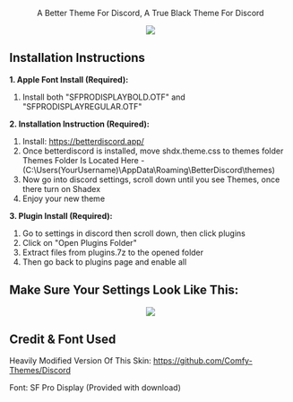 <p align="center">
A Better Theme For Discord, A True Black Theme For Discord
</p>

<p align="center">
  <img src="https://i.postimg.cc/X31HJDq6/Screenshot-2022-12-16-145855.png" />
</p>

Installation Instructions
-----
**1. Apple Font Install (Required):**
1. Install both "SFPRODISPLAYBOLD.OTF" and "SFPRODISPLAYREGULAR.OTF"

**2. Installation Instruction (Required):**
1. Install: https://betterdiscord.app/
2. Once betterdiscord is installed, move shdx.theme.css to themes folder
Themes Folder Is Located Here - (C:\Users(YourUsername)\AppData\Roaming\BetterDiscord\themes)
3. Now go into discord settings, scroll down until you see Themes, once there turn on Shadex
4. Enjoy your new theme

**3. Plugin Install (Required):**
1. Go to settings in discord then scroll down, then click plugins
2. Click on "Open Plugins Folder"
3. Extract files from plugins.7z to the opened folder
4. Then go back to plugins page and enable all

Make Sure Your Settings Look Like This:
-----

<p align="center">
  <img src="https://i.postimg.cc/RmRzv3Kq/Screenshot-2022-12-16-150339.png" />
</p>

Credit & Font Used
-----
Heavily Modified Version Of This Skin: https://github.com/Comfy-Themes/Discord

Font: SF Pro Display (Provided with download)

